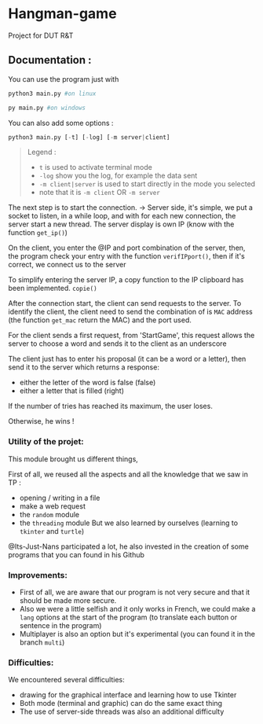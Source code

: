 # Hangman-game
Project for DUT R&T


## Documentation :

You can use the program just with
```python
python3 main.py #on linux

py main.py #on windows
```

You can also add some options :
```python
python3 main.py [-t] [-log] [-m server|client]
```
> Legend :
> - `t` is used to activate terminal mode
> - `-log` show you the log, for example the data sent
> - `-m client|server` is used to start directly in the mode you selected
> - note that it is `-m client` OR `-m server`

The next step is to start the connection.
-> Server side, it's simple, we put a socket to listen, in a while loop, and with for each new connection, the server start a new thread.
The server display is own IP (know with the function `get_ip()`)

On the client, you enter the @IP and port combination of the server, then, the program check your entry with the function `verifIPport()`, then if it's correct, we connect us to the server

To simplify entering the server IP, a copy function to the IP clipboard has been implemented.
`copie()`

After the connection start, the client can send requests to the server. To identify the client, the client need to send the combination of is `MAC` address (the function `get_mac` return the MAC) and the port used.

For the client sends a first request, from 'StartGame', this request allows the server to choose a word and sends it to the client as an underscore

The client just has to enter his proposal (it can be a word or a letter), then send it to the server which returns a response:

- either the letter of the word is false (false)
- either a letter that is filled (right)

If the number of tries has reached its maximum, the user loses.

Otherwise, he wins !

### Utility of the projet:

This module brought us different things,

First of all, we reused all the aspects and all the knowledge that we saw in TP :
- opening / writing in a file
- make a web request
- the `random` module
- the `threading` module
But we also learned by ourselves (learning to `tkinter` and `turtle`)

@Its-Just-Nans participated a lot, he also invested in the creation of some programs that you can found in his Github

### Improvements:

- First of all, we are aware that our program is not very secure and that it should be made more secure.
- Also we were a little selfish and it only works in French, we could make a `lang` options at the start of the program (to translate each button or sentence in the program)
- Multiplayer is also an option but it's experimental (you  can found it in the branch `multi`)

### Difficulties:

We encountered several difficulties:
- drawing for the graphical interface and learning how to use Tkinter
- Both mode (terminal and graphic) can do the same exact thing
- The use of server-side threads was also an additional difficulty

